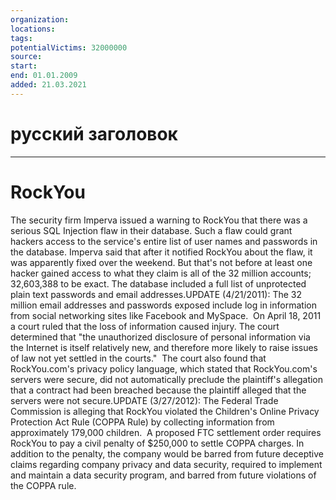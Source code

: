 ```yaml
---
organization: 
locations: 
tags: 
potentialVictims: 32000000
source: 
start: 
end: 01.01.2009
added: 21.03.2021
---
```


# русский заголовок

---

# RockYou

The security firm Imperva issued a warning to RockYou that there was a serious SQL Injection flaw in their database. Such a flaw could grant hackers access to the service's entire list of user names and passwords in the database. Imperva said that after it notified RockYou about the flaw, it was apparently fixed over the weekend. But that's not before at least one hacker gained access to what they claim is all of the 32 million accounts; 32,603,388 to be exact. The database included a full list of unprotected plain text passwords and email addresses.UPDATE (4/21/2011): The 32 million email addresses and passwords exposed include log in information from social networking sites like Facebook and MySpace.  On April 18, 2011 a court ruled that the loss of information caused injury. The court determined that "the unauthorized disclosure of personal information via the Internet is itself relatively new, and therefore more likely to raise issues of law not yet settled in the courts."  The court also found that RockYou.com's privacy policy language, which stated that RockYou.com's servers were secure, did not automatically preclude the plaintiff's allegation that a contract had been breached because the plaintiff alleged that the servers were not secure.UPDATE (3/27/2012): The Federal Trade Commission is alleging that RockYou violated the Children's Online Privacy Protection Act Rule (COPPA Rule) by collecting information from approximately 179,000 children.  A proposed FTC settlement order requires RockYou to pay a civil penalty of $250,000 to settle COPPA charges. In addition to the penalty, the company would be barred from future deceptive claims regarding company privacy and data security, required to implement and maintain a data security program, and barred from future violations of the COPPA rule.
